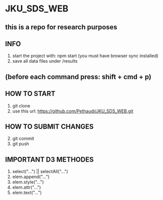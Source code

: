 # JKU_SDS_WEB
## this is a repo for research purposes

## INFO

1. start the project with: npm start
(you must have browser sync installed)
2. save all data files under /results

## (before each command press: shift + cmd + p)

##  HOW TO START
1. git clone
2. use this url: https://github.com/Pethaudi/JKU_SDS_WEB.git

## HOW TO SUBMIT CHANGES
2. git commit
3. git push

## IMPORTANT D3 METHODES
1. select("...") || selectAll("...")
2. elem.append("...")
3. elem.style("...")
4. elem.attr("...")
5. elem.text("...")
